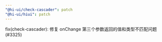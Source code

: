 ```yaml
---
"@hi-ui/check-cascader": patch
"@hi-ui/hiui": patch
---
```


fix(check-cascader): 修复 onChange 第三个参数返回的值和类型不匹配问题 (#3325)
